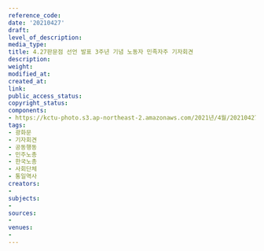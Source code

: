 ```yaml
---
reference_code: 
date: '20210427'
draft: 
level_of_description: 
media_type: 
title: 4.27판문점 선언 발표 3주년 기념 노동자 민족자주 기자회견
description: 
weight: 
modified_at: 
created_at: 
link: 
public_access_status: 
copyright_status: 
components:
- https://kctu-photo.s3.ap-northeast-2.amazonaws.com/2021년/4월/20210427-4.27판문점+선언+발표+3주년+기념+노동자+민족자주+기자회견_광화문_기자회견_공동행동_민주노총_한국노총_사회단체_통일역사/403061_56187_142.jpg
tags:
- 광화문
- 기자회견
- 공동행동
- 민주노총
- 한국노총
- 사회단체
- 통일역사
creators:
- 
subjects:
- 
sources:
- 
venues:
- 
---
```


